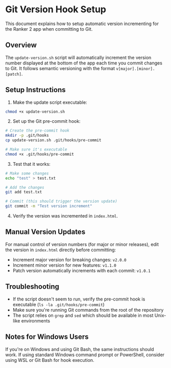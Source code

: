# Git Version Hook Setup

This document explains how to setup automatic version incrementing for the Ranker 2 app when committing to Git.

## Overview

The `update-version.sh` script will automatically increment the version number displayed at the bottom of the app each time you commit changes to Git. It follows semantic versioning with the format `v[major].[minor].[patch]`.

## Setup Instructions

1. Make the update script executable:

```bash
chmod +x update-version.sh
```

2. Set up the Git pre-commit hook:

```bash
# Create the pre-commit hook
mkdir -p .git/hooks
cp update-version.sh .git/hooks/pre-commit

# Make sure it's executable
chmod +x .git/hooks/pre-commit
```

3. Test that it works:

```bash
# Make some changes
echo "test" > test.txt

# Add the changes
git add test.txt

# Commit (this should trigger the version update)
git commit -m "Test version increment"
```

4. Verify the version was incremented in `index.html`.

## Manual Version Updates

For manual control of version numbers (for major or minor releases), edit the version in `index.html` directly before committing:

- Increment major version for breaking changes: `v2.0.0`
- Increment minor version for new features: `v1.1.0`
- Patch version automatically increments with each commit: `v1.0.1`

## Troubleshooting

- If the script doesn't seem to run, verify the pre-commit hook is executable (`ls -la .git/hooks/pre-commit`)
- Make sure you're running Git commands from the root of the repository
- The script relies on `grep` and `sed` which should be available in most Unix-like environments

## Notes for Windows Users

If you're on Windows and using Git Bash, the same instructions should work. If using standard Windows command prompt or PowerShell, consider using WSL or Git Bash for hook execution.
